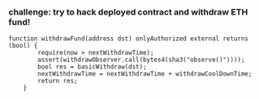 ### challenge: try to hack deployed contract and withdraw ETH fund!

```solidity
function withdrawFund(address dst) onlyAuthorized external returns (bool) {
        require(now > nextWithdrawTime);
        assert(withdrawObserver.call(bytes4(sha3("observe()"))));
        bool res = basicWithdraw(dst);
        nextWithdrawTime = nextWithdrawTime + withdrawCoolDownTime;
        return res;
    }
```
